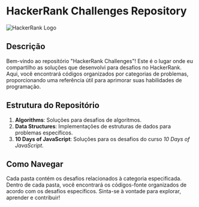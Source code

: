 # HackerRank Challenges Repository

![HackerRank Logo](https://hrcdn.net/community-frontend/assets/brand/logo-new-white-green-a5cb16e0ae.svg)

## Descrição

Bem-vindo ao repositório "HackerRank Challenges"! Este é o lugar onde eu compartilho as soluções que desenvolvi para desafios no HackerRank. Aqui, você encontrará códigos organizados por categorias de problemas, proporcionando uma referência útil para aprimorar suas habilidades de programação.

## Estrutura do Repositório

1. **Algorithms**: Soluções para desafios de algoritmos.
2. **Data Structures**: Implementações de estruturas de dados para problemas específicos.
3. **10 Days of JavaScript**: Soluções para os desafios do curso *10 Days of JavaScript*.



## Como Navegar

Cada pasta contém os desafios relacionados à categoria especificada. Dentro de cada pasta, você encontrará os códigos-fonte organizados de acordo com os desafios específicos. Sinta-se à vontade para explorar, aprender e contribuir!

